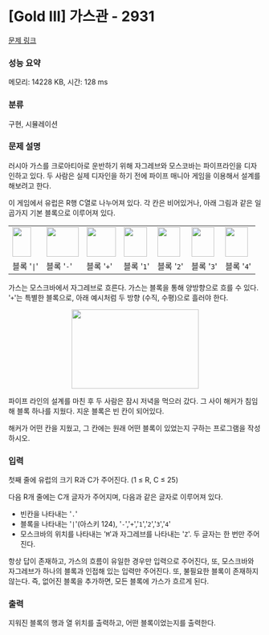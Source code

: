 # [Gold III] 가스관 - 2931 

[문제 링크](https://www.acmicpc.net/problem/2931) 

### 성능 요약

메모리: 14228 KB, 시간: 128 ms

### 분류

구현, 시뮬레이션

### 문제 설명

<p>러시아 가스를 크로아티아로 운반하기 위해 자그레브와 모스코바는 파이프라인을 디자인하고 있다. 두 사람은 실제 디자인을 하기 전에 파이프 매니아 게임을 이용해서 설계를 해보려고 한다.</p>

<p>이 게임에서 유럽은 R행 C열로 나누어져 있다. 각 칸은 비어있거나, 아래 그림과 같은 일곱가지 기본 블록으로 이루어져 있다.</p>

<table class="table table-bordered td-center">
	<tbody>
		<tr>
			<td><img alt="" src="https://upload.acmicpc.net/3a92cfe2-8d8f-4059-b4e1-1d23b2e7df12/-/crop/73x118/29,0/-/preview/" style="width: 37px; height: 59px;"></td>
			<td><img alt="" src="https://upload.acmicpc.net/3a92cfe2-8d8f-4059-b4e1-1d23b2e7df12/-/crop/127x118/168,0/-/preview/" style="width: 64px; height: 59px;"></td>
			<td><img alt="" src="https://upload.acmicpc.net/3a92cfe2-8d8f-4059-b4e1-1d23b2e7df12/-/crop/116x118/339,0/-/preview/" style="width: 58px; height: 59px;"></td>
			<td><img alt="" src="https://upload.acmicpc.net/3a92cfe2-8d8f-4059-b4e1-1d23b2e7df12/-/crop/91x118/519,0/-/preview/" style="width: 46px; height: 59px;"></td>
			<td><img alt="" src="https://upload.acmicpc.net/3a92cfe2-8d8f-4059-b4e1-1d23b2e7df12/-/crop/90x118/685,0/-/preview/" style="width: 45px; height: 59px;"></td>
			<td><img alt="" src="https://upload.acmicpc.net/3a92cfe2-8d8f-4059-b4e1-1d23b2e7df12/-/crop/89x118/853,0/-/preview/" style="width: 45px; height: 59px;"></td>
			<td><img alt="" src="https://upload.acmicpc.net/3a92cfe2-8d8f-4059-b4e1-1d23b2e7df12/-/crop/90x118/1018,0/-/preview/" style="width: 45px; height: 59px;"></td>
		</tr>
		<tr>
			<td>블록 '<code>|</code>'</td>
			<td>블록 '<code>-</code>'</td>
			<td>블록 '<code>+</code>'</td>
			<td>블록 '<code>1</code>'</td>
			<td>블록 '<code>2</code>'</td>
			<td>블록 '<code>3</code>'</td>
			<td>블록 '<code>4</code>'</td>
		</tr>
	</tbody>
</table>

<p>가스는 모스크바에서 자그레브로 흐른다. 가스는 블록을 통해 양방향으로 흐를 수 있다. '<code>+</code>'는 특별한 블록으로, 아래 예시처럼 두 방향 (수직, 수평)으로 흘러야 한다.</p>

<p style="text-align: center;"><img alt="" src="https://upload.acmicpc.net/66956a75-fdf1-4706-923d-cb2794fc0ab9/-/preview/" style="width: 253px; height: 158px;"></p>

<p>파이프 라인의 설계를 마친 후 두 사람은 잠시 저녁을 먹으러 갔다. 그 사이 해커가 침임해 블록 하나를 지웠다. 지운 블록은 빈 칸이 되어있다.</p>

<p>해커가 어떤 칸을 지웠고, 그 칸에는 원래 어떤 블록이 있었는지 구하는 프로그램을 작성하시오.</p>

### 입력 

 <p>첫째 줄에 유럽의 크기 R과 C가 주어진다. (1 ≤ R, C ≤ 25)</p>

<p>다음 R개 줄에는 C개 글자가 주어지며, 다음과 같은 글자로 이루어져 있다.</p>

<ul>
	<li>빈칸을 나타내는 '<code>.</code>'</li>
	<li>블록을 나타내는 '<code>|</code>'(아스키 124), '<code>-</code>','<code>+</code>','<code>1</code>','<code>2</code>','<code>3</code>','<code>4</code>'</li>
	<li>모스크바의 위치를 나타내는 '<code>M</code>'과 자그레브를 나타내는 '<code>Z</code>'. 두 글자는 한 번만 주어진다.</li>
</ul>

<p>항상 답이 존재하고, 가스의 흐름이 유일한 경우만 입력으로 주어진다, 또, 모스크바와 자그레브가 하나의 블록과 인접해 있는 입력만 주어진다. 또, 불필요한 블록이 존재하지 않는다. 즉, 없어진 블록을 추가하면, 모든 블록에 가스가 흐르게 된다.</p>

### 출력 

 <p>지워진 블록의 행과 열 위치를 출력하고, 어떤 블록이었는지를 출력한다.</p>

